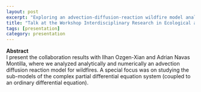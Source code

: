 ```yaml
---
layout: post
excerpt: "Exploring an advection-diffusion-reaction wildfire model analytically and with simulations" 
title: "Talk at the Workshop Interdisciplinary Research in Ecological and Mathematical Analysis of Wildfire Hazards, 16.11.2023, Braunschweig (and online) "
tags: [presentation]
category: presentation
---
```


<b>Abstract</b><br>
I present the collaboration results with Ilhan Ozgen-Xian and Adrian Navas Montilla, where we analyzed analytically and numerically an advection diffusion reaction model for wildfires. A special focus was on studying the sub-models of the complex partial differential equation system (coupled to an ordinary differential equation). 
